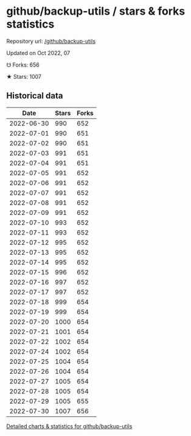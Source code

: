 # github/backup-utils / stars & forks statistics

Repository url: [/github/backup-utils](https://github.com/github/backup-utils)

Updated on Oct 2022, 07

☋ Forks: 656

★ Stars: 1007

## Historical data
| Date | Stars | Forks |
|------|-------|-------|
| 2022-06-30 | 990 | 652 | 
| 2022-07-01 | 990 | 651 | 
| 2022-07-02 | 990 | 651 | 
| 2022-07-03 | 991 | 651 | 
| 2022-07-04 | 991 | 651 | 
| 2022-07-05 | 991 | 652 | 
| 2022-07-06 | 991 | 652 | 
| 2022-07-07 | 991 | 652 | 
| 2022-07-08 | 991 | 652 | 
| 2022-07-09 | 991 | 652 | 
| 2022-07-10 | 993 | 652 | 
| 2022-07-11 | 993 | 652 | 
| 2022-07-12 | 995 | 652 | 
| 2022-07-13 | 995 | 652 | 
| 2022-07-14 | 995 | 652 | 
| 2022-07-15 | 996 | 652 | 
| 2022-07-16 | 997 | 652 | 
| 2022-07-17 | 997 | 652 | 
| 2022-07-18 | 999 | 654 | 
| 2022-07-19 | 999 | 654 | 
| 2022-07-20 | 1000 | 654 | 
| 2022-07-21 | 1001 | 654 | 
| 2022-07-22 | 1002 | 654 | 
| 2022-07-24 | 1002 | 654 | 
| 2022-07-25 | 1004 | 654 | 
| 2022-07-26 | 1004 | 654 | 
| 2022-07-27 | 1005 | 654 | 
| 2022-07-28 | 1005 | 654 | 
| 2022-07-29 | 1005 | 655 | 
| 2022-07-30 | 1007 | 656 | 


[Detailed charts & statistics for github/backup-utils](https://reviewgithub.com/rep/github/backup-utils)
